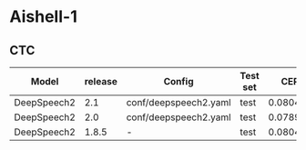 # Aishell-1

## CTC
| Model | release | Config | Test set |  CER |
| --- | --- | --- | --- | --- |
| DeepSpeech2 | 2.1 | conf/deepspeech2.yaml | test | 0.080428 |
| DeepSpeech2 | 2.0 | conf/deepspeech2.yaml | test | 0.078977 |
| DeepSpeech2 | 1.8.5 | - | test | 0.080447 |
